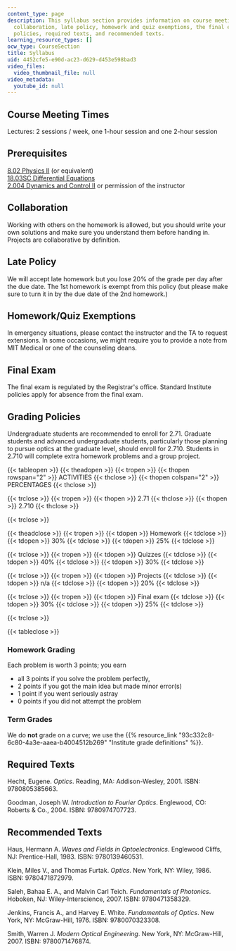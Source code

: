 ```yaml
---
content_type: page
description: This syllabus section provides information on course meeting times, prerequisites,
  collaboration, late policy, homework and quiz exemptions, the final exam, grading
  policies, required texts, and recommended texts.
learning_resource_types: []
ocw_type: CourseSection
title: Syllabus
uid: 4452cfe5-e90d-ac23-d629-d453e598bad3
video_files:
  video_thumbnail_file: null
video_metadata:
  youtube_id: null
---
```


Course Meeting Times
--------------------

Lectures: 2 sessions / week, one 1-hour session and one 2-hour session

Prerequisites
-------------

[8.02 Physics II](/courses/8-02-physics-ii-electricity-and-magnetism-spring-2007) (or equivalent)  
[18.03SC Differential Equations](/courses/18-03sc-differential-equations-fall-2011)  
[2.004 Dynamics and Control II](/courses/2-004-systems-modeling-and-control-ii-fall-2007) or permission of the instructor

Collaboration
-------------

Working with others on the homework is allowed, but you should write your own solutions and make sure you understand them before handing in. Projects are collaborative by definition.

Late Policy
-----------

We will accept late homework but you lose 20% of the grade per day after the due date. The 1st homework is exempt from this policy (but please make sure to turn it in by the due date of the 2nd homework.)

Homework/Quiz Exemptions
------------------------

In emergency situations, please contact the instructor and the TA to request extensions. In some occasions, we might require you to provide a note from MIT Medical or one of the counseling deans.

Final Exam
----------

The final exam is regulated by the Registrar's office. Standard Institute policies apply for absence from the final exam.

Grading Policies
----------------

Undergraduate students are recommended to enroll for 2.71. Graduate students and advanced undergraduate students, particularly those planning to pursue optics at the graduate level, should enroll for 2.710. Students in 2.710 will complete extra homework problems and a group project.

{{< tableopen >}}
{{< theadopen >}}
{{< tropen >}}
{{< thopen rowspan="2" >}}
ACTIVITIES
{{< thclose >}}
{{< thopen colspan="2" >}}
PERCENTAGES
{{< thclose >}}

{{< trclose >}}
{{< tropen >}}
{{< thopen >}}
2.71
{{< thclose >}}
{{< thopen >}}
2.710
{{< thclose >}}

{{< trclose >}}

{{< theadclose >}}
{{< tropen >}}
{{< tdopen >}}
Homework
{{< tdclose >}}
{{< tdopen >}}
30%
{{< tdclose >}}
{{< tdopen >}}
25%
{{< tdclose >}}

{{< trclose >}}
{{< tropen >}}
{{< tdopen >}}
Quizzes
{{< tdclose >}}
{{< tdopen >}}
40%
{{< tdclose >}}
{{< tdopen >}}
30%
{{< tdclose >}}

{{< trclose >}}
{{< tropen >}}
{{< tdopen >}}
Projects
{{< tdclose >}}
{{< tdopen >}}
n/a
{{< tdclose >}}
{{< tdopen >}}
20%
{{< tdclose >}}

{{< trclose >}}
{{< tropen >}}
{{< tdopen >}}
Final exam
{{< tdclose >}}
{{< tdopen >}}
30%
{{< tdclose >}}
{{< tdopen >}}
25%
{{< tdclose >}}

{{< trclose >}}

{{< tableclose >}}

### Homework Grading

Each problem is worth 3 points; you earn

*   all 3 points if you solve the problem perfectly,
*   2 points if you got the main idea but made minor error(s)
*   1 point if you went seriously astray
*   0 points if you did not attempt the problem

### Term Grades

We do **not** grade on a curve; we use the {{% resource_link "93c332c8-6c80-4a3e-aaea-b4004512b269" "Institute grade definitions" %}}.

Required Texts
--------------

Hecht, Eugene. _Optics_. Reading, MA: Addison-Wesley, 2001. ISBN: 9780805385663.

Goodman, Joseph W. _Introduction to Fourier Optics_. Englewood, CO: Roberts & Co., 2004. ISBN: 9780974707723.

Recommended Texts
-----------------

Haus, Hermann A. _Waves and Fields in Optoelectronics_. Englewood Cliffs, NJ: Prentice-Hall, 1983. ISBN: 9780139460531.

Klein, Miles V., and Thomas Furtak. _Optics_. New York, NY: Wiley, 1986. ISBN: 9780471872979.

Saleh, Bahaa E. A., and Malvin Carl Teich. _Fundamentals of Photonics_. Hoboken, NJ: Wiley-Interscience, 2007. ISBN: 9780471358329.

Jenkins, Francis A., and Harvey E. White. _Fundamentals of Optics_. New York, NY: McGraw-Hill, 1976. ISBN: 9780070323308.

Smith, Warren J. _Modern Optical Engineering_. New York, NY: McGraw-Hill, 2007. ISBN: 9780071476874.